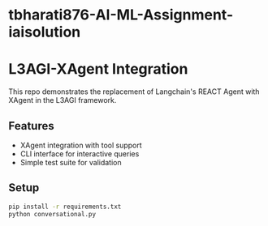 # tbharati876-AI-ML-Assignment-iaisolution

# L3AGI-XAgent Integration

This repo demonstrates the replacement of Langchain's REACT Agent with XAgent in the L3AGI framework.

## Features
- XAgent integration with tool support
- CLI interface for interactive queries
- Simple test suite for validation

## Setup
```bash
pip install -r requirements.txt
python conversational.py
